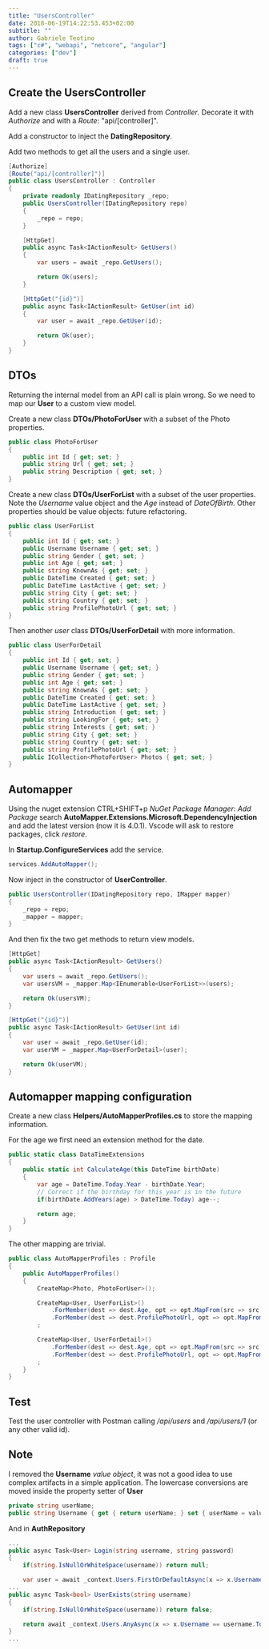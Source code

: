 ```yaml
---
title: "UsersController"
date: 2018-06-19T14:22:53.453+02:00
subtitle: ""
author: Gabriele Teotino
tags: ["c#", "webapi", "netcore", "angular"]
categories: ["dev"]
draft: true
---
```


<!--more-->

## Create the UsersController

Add a new class **UsersController** derived from *Controller*. Decorate it with *Authorize* and with a *Route*: "api/[controller]".

Add a constructor to inject the **DatingRepository**.

Add two methods to get all the users and a single user.

```cs
[Authorize]
[Route("api/[controller]")]
public class UsersController : Controller
{
    private readonly IDatingRepository _repo;
    public UsersController(IDatingRepository repo)
    {
        _repo = repo;
    }

    [HttpGet]
    public async Task<IActionResult> GetUsers()
    {
        var users = await _repo.GetUsers();

        return Ok(users);
    }

    [HttpGet("{id}")]
    public async Task<IActionResult> GetUser(int id)
    {
        var user = await _repo.GetUser(id);

        return Ok(user);
    }
}
```

## DTOs

Returning the internal model from an API call is plain wrong. So we need to map our **User** to a custom view model.

Create a new class **DTOs/PhotoForUser** with a subset of the Photo properties.
```cs
public class PhotoForUser
{
    public int Id { get; set; }
    public string Url { get; set; }
    public string Description { get; set; }
}
```

Create a new class **DTOs/UserForList** with a subset of the user properties. Note the *Username* value object and the *Age* instead of *DateOfBirth*. Other properties should be value objects: future refactoring.

```cs
public class UserForList
{
    public int Id { get; set; }
    public Username Username { get; set; }
    public string Gender { get; set; }
    public int Age { get; set; }
    public string KnownAs { get; set; }
    public DateTime Created { get; set; }
    public DateTime LastActive { get; set; }
    public string City { get; set; }
    public string Country { get; set; }
    public string ProfilePhotoUrl { get; set; }
}
```

Then another *user* class **DTOs/UserForDetail** with more information.

```cs
public class UserForDetail
{
    public int Id { get; set; }
    public Username Username { get; set; }
    public string Gender { get; set; }
    public int Age { get; set; }
    public string KnownAs { get; set; }
    public DateTime Created { get; set; }
    public DateTime LastActive { get; set; }
    public string Introduction { get; set; }
    public string LookingFor { get; set; }
    public string Interests { get; set; }
    public string City { get; set; }
    public string Country { get; set; }
    public string ProfilePhotoUrl { get; set; }
    public ICollection<PhotoForUser> Photos { get; set; }
}
```

## Automapper

Using the nuget extension CTRL+SHIFT+p *NuGet Package Manager: Add Package* search **AutoMapper.Extensions.Microsoft.DependencyInjection** and add the latest version (now it is 4.0.1). Vscode will ask to restore packages, click *restore*.

In **Startup.ConfigureServices** add the service.

```cs
services.AddAutoMapper();
```

Now inject in the constructor of **UserController**.

```cs
public UsersController(IDatingRepository repo, IMapper mapper)
{
    _repo = repo;
    _mapper = mapper;
}
```

And then fix the two get methods to return view models.

```cs
[HttpGet]
public async Task<IActionResult> GetUsers()
{
    var users = await _repo.GetUsers();
    var usersVM = _mapper.Map<IEnumerable<UserForList>>(users);

    return Ok(usersVM);
}

[HttpGet("{id}")]
public async Task<IActionResult> GetUser(int id)
{
    var user = await _repo.GetUser(id);
    var userVM = _mapper.Map<UserForDetail>(user);

    return Ok(userVM);
}
```

## Automapper mapping configuration

Create a new class **Helpers/AutoMapperProfiles.cs** to store the mapping information.

For the age we first need an extension method for the date.

```cs
public static class DataTimeExtensions
{
    public static int CalculateAge(this DateTime birthDate)
    {
        var age = DateTime.Today.Year - birthDate.Year;
        // Correct if the birthday for this year is in the future
        if(birthDate.AddYears(age) > DateTime.Today) age--;

        return age;
    }
}
```

The other mapping are trivial.

```cs
public class AutoMapperProfiles : Profile
{
    public AutoMapperProfiles()
    {
        CreateMap<Photo, PhotoForUser>();

        CreateMap<User, UserForList>()
            .ForMember(dest => dest.Age, opt => opt.MapFrom(src => src.DateOfBirth.CalculateAge()))
            .ForMember(dest => dest.ProfilePhotoUrl, opt => opt.MapFrom(src => src.Photos.FirstOrDefault(x => x.IsMain).Url))
        ;

        CreateMap<User, UserForDetail>()
            .ForMember(dest => dest.Age, opt => opt.MapFrom(src => src.DateOfBirth.CalculateAge()))
            .ForMember(dest => dest.ProfilePhotoUrl, opt => opt.MapFrom(src => src.Photos.FirstOrDefault(x => x.IsMain).Url))
        ;
    }
}
```

## Test

Test the user controller with Postman calling */api/users* and */api/users/1* (or any other valid id).

## Note

I removed the **Username** *value object*, it was not a good idea to use complex artifacts in a simple application. The lowercase conversions are moved inside the property setter of **User**

```cs
private string userName;
public string Username { get { return userName; } set { userName = value.ToLowerInvariant(); } }
```

And in **AuthRepository**

```cs
...
public async Task<User> Login(string username, string password)
{
    if(string.IsNullOrWhiteSpace(username)) return null;

    var user = await _context.Users.FirstOrDefaultAsync(x => x.Username == username.ToLowerInvariant());
...
public async Task<bool> UserExists(string username)
{
    if(string.IsNullOrWhiteSpace(username)) return false;

    return await _context.Users.AnyAsync(x => x.Username == username.ToLowerInvariant());
}
...
